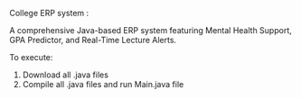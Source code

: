College ERP system :

A comprehensive Java-based ERP system featuring Mental Health Support, GPA Predictor, and Real-Time Lecture Alerts.

To execute:

1) Download all .java files
2) Compile all .java files and run Main.java file
